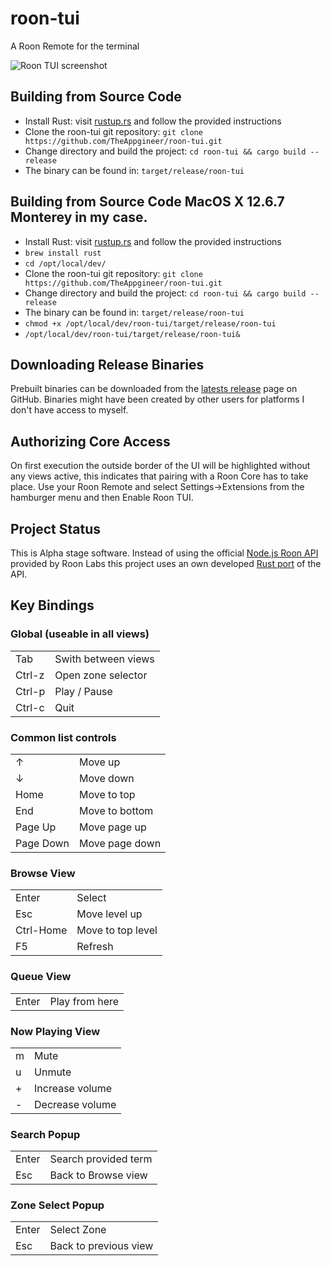 # roon-tui

A Roon Remote for the terminal

![Roon TUI screenshot](images/screenshot.png)

## Building from Source Code
* Install Rust: visit [rustup.rs](https://rustup.rs/) and follow the provided instructions
* Clone the roon-tui git repository: `git clone https://github.com/TheAppgineer/roon-tui.git`
* Change directory and build the project: `cd roon-tui && cargo build --release`
* The binary can be found in: `target/release/roon-tui`

## Building from Source Code MacOS X 12.6.7 Monterey in my case.
* Install Rust: visit [rustup.rs](https://rustup.rs/) and follow the provided instructions
* `brew install rust`
* `cd /opt/local/dev/`
* Clone the roon-tui git repository: `git clone https://github.com/TheAppgineer/roon-tui.git`
* Change directory and build the project: `cd roon-tui && cargo build --release`
* The binary can be found in: `target/release/roon-tui`
* `chmod +x /opt/local/dev/roon-tui/target/release/roon-tui`
* `/opt/local/dev/roon-tui/target/release/roon-tui&`

## Downloading Release Binaries
Prebuilt binaries can be downloaded from the [latests release](https://github.com/TheAppgineer/roon-tui/releases/latest) page on GitHub. Binaries might have been created by other users for platforms I don't have access to myself.

## Authorizing Core Access
On first execution the outside border of the UI will be highlighted without any views active, this indicates that pairing with a Roon Core has to take place. Use your Roon Remote and select Settings&rarr;Extensions from the hamburger menu and then Enable Roon TUI.

## Project Status
This is Alpha stage software. Instead of using the official [Node.js Roon API](https://github.com/RoonLabs/node-roon-api) provided by Roon Labs this project uses an own developed [Rust port](https://github.com/TheAppgineer/rust-roon-api) of the API.

## Key Bindings
### Global (useable in all views)
|||
|---|---|
|Tab|Swith between views
|Ctrl-z|Open zone selector
|Ctrl-p|Play / Pause
|Ctrl-c|Quit
### Common list controls
|||
|---|---|
|&uarr;|Move up
|&darr;|Move down
|Home|Move to top
|End|Move to bottom
|Page Up|Move page up
|Page Down|Move page down
### Browse View
|||
|---|---|
|Enter|Select
|Esc|Move level up
|Ctrl-Home|Move to top level
|F5|Refresh
### Queue View
|||
|---|---|
|Enter|Play from here
### Now Playing View
|||
|---|---|
|m|Mute
|u|Unmute
|+|Increase volume
|-|Decrease volume
### Search Popup
|||
|---|---|
|Enter|Search provided term
|Esc|Back to Browse view
### Zone Select Popup
|||
|---|---|
|Enter|Select Zone
|Esc|Back to previous view
